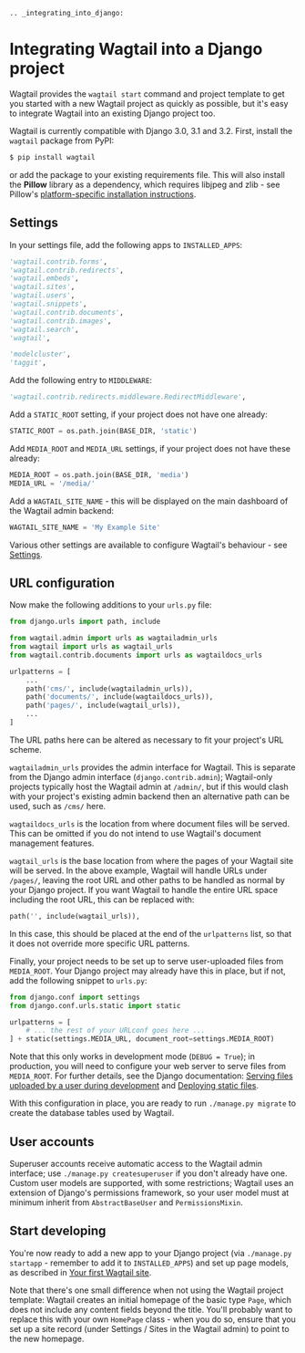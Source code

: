 ```eval_rst
.. _integrating_into_django:
```
# Integrating Wagtail into a Django project

Wagtail provides the `wagtail start` command and project template to get you started with a new Wagtail project as quickly as possible, but it's easy to integrate Wagtail into an existing Django project too.

Wagtail is currently compatible with Django 3.0, 3.1 and 3.2. First, install the `wagtail` package from PyPI:

```sh
$ pip install wagtail
```

or add the package to your existing requirements file. This will also install the **Pillow** library as a dependency, which requires libjpeg and zlib - see Pillow's [platform-specific installation instructions](https://pillow.readthedocs.org/en/latest/installation.html#external-libraries).

## Settings

In your settings file, add the following apps to `INSTALLED_APPS`:

```python
'wagtail.contrib.forms',
'wagtail.contrib.redirects',
'wagtail.embeds',
'wagtail.sites',
'wagtail.users',
'wagtail.snippets',
'wagtail.contrib.documents',
'wagtail.contrib.images',
'wagtail.search',
'wagtail',

'modelcluster',
'taggit',
```

Add the following entry to `MIDDLEWARE`:

```python
'wagtail.contrib.redirects.middleware.RedirectMiddleware',
```

Add a `STATIC_ROOT` setting, if your project does not have one already:

```python
STATIC_ROOT = os.path.join(BASE_DIR, 'static')
```

Add `MEDIA_ROOT` and `MEDIA_URL` settings, if your project does not have these already:

```python
MEDIA_ROOT = os.path.join(BASE_DIR, 'media')
MEDIA_URL = '/media/'
```

Add a `WAGTAIL_SITE_NAME` - this will be displayed on the main dashboard of the Wagtail admin backend:

```python
WAGTAIL_SITE_NAME = 'My Example Site'
```

Various other settings are available to configure Wagtail's behaviour - see [Settings](/reference/settings).

## URL configuration

Now make the following additions to your `urls.py` file:

```python
from django.urls import path, include

from wagtail.admin import urls as wagtailadmin_urls
from wagtail import urls as wagtail_urls
from wagtail.contrib.documents import urls as wagtaildocs_urls

urlpatterns = [
    ...
    path('cms/', include(wagtailadmin_urls)),
    path('documents/', include(wagtaildocs_urls)),
    path('pages/', include(wagtail_urls)),
    ...
]
```

The URL paths here can be altered as necessary to fit your project's URL scheme.

`wagtailadmin_urls` provides the admin interface for Wagtail. This is separate from the Django admin interface (`django.contrib.admin`); Wagtail-only projects typically host the Wagtail admin at `/admin/`, but if this would clash with your project's existing admin backend then an alternative path can be used, such as `/cms/` here.

`wagtaildocs_urls` is the location from where document files will be served. This can be omitted if you do not intend to use Wagtail's document management features.

`wagtail_urls` is the base location from where the pages of your Wagtail site will be served. In the above example, Wagtail will handle URLs under `/pages/`, leaving the root URL and other paths to be handled as normal by your Django project. If you want Wagtail to handle the entire URL space including the root URL, this can be replaced with:

```python
path('', include(wagtail_urls)),
```

In this case, this should be placed at the end of the `urlpatterns` list, so that it does not override more specific URL patterns.

Finally, your project needs to be set up to serve user-uploaded files from `MEDIA_ROOT`. Your Django project may already have this in place, but if not, add the following snippet to `urls.py`:

```python
from django.conf import settings
from django.conf.urls.static import static

urlpatterns = [
    # ... the rest of your URLconf goes here ...
] + static(settings.MEDIA_URL, document_root=settings.MEDIA_ROOT)
```

Note that this only works in development mode (`DEBUG = True`); in production, you will need to configure your web server to serve files from `MEDIA_ROOT`. For further details, see the Django documentation: [Serving files uploaded by a user during development](https://docs.djangoproject.com/en/stable/howto/static-files/#serving-files-uploaded-by-a-user-during-development) and [Deploying static files](https://docs.djangoproject.com/en/stable/howto/static-files/deployment/).

With this configuration in place, you are ready to run `./manage.py migrate` to create the database tables used by Wagtail.

## User accounts

Superuser accounts receive automatic access to the Wagtail admin interface; use `./manage.py createsuperuser` if you don't already have one. Custom user models are supported, with some restrictions; Wagtail uses an extension of Django's permissions framework, so your user model must at minimum inherit from `AbstractBaseUser` and `PermissionsMixin`.

## Start developing

You're now ready to add a new app to your Django project (via `./manage.py startapp` - remember to add it to `INSTALLED_APPS`) and set up page models, as described in [Your first Wagtail site](/getting_started/tutorial).

Note that there's one small difference when not using the Wagtail project template: Wagtail creates an initial homepage of the basic type `Page`, which does not include any content fields beyond the title. You'll probably want to replace this with your own `HomePage` class - when you do so, ensure that you set up a site record (under Settings / Sites in the Wagtail admin) to point to the new homepage.
